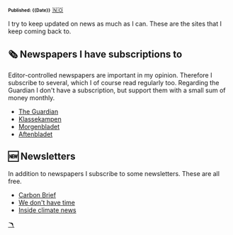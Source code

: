 <head>  
    <link rel="stylesheet" href="styles.css">
</head>

<font size="1">**Published: {{Date}}**</font>
<a href="nyheter.md" class="flag-link">🇳🇴</a>

I try to keep updated on news as much as I can. These are the sites that I keep coming back to.

## 🗞️ Newspapers I have subscriptions to

Editor-controlled newspapers are important in my opinion. Therefore I subscribe to several, which I of course read regularly too. Regarding the Guardian I don't have a subscription, but support them with a small sum of money monthly.

- [The Guardian](https://www.theguardian.com/europe)
- [Klassekampen](https://klassekampen.no/)
- [Morgenbladet](https://www.morgenbladet.no/)
- [Aftenbladet](https://www.aftenbladet.no/)

## 🆕 Newsletters

In addition to newspapers I subscribe to some newsletters. These are all free.

- [Carbon Brief](https://www.carbonbrief.org/)
- [We don't have time](https://www.wedonthavetime.org/our-community)
- [Inside climate news](https://insideclimatenews.org/)

<a href="index_english.md" class="boom-link">🪃</a>
